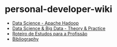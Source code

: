 # personal-developer-wiki

* [Data Science - Apache Hadoop](Data%20Science%20-%20Apache%20Hadoop.md)
* [Data Science & Big Data - Theory & Practice](Data%20Science%20%26%20Big%20Data%20-%20Theory%20%26%20Practice.md)
* [Roteiro de Estudos para a Profissão](Roteiro%20de%20Estudos%20para%20a%20Profissão.md)
* [Bibliography](Bibliography.md)
